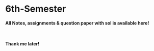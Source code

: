 # 6th-Semester
<b>All Notes, assignments & question paper with sol is available here!<b>

<br><br>Thank me later!
